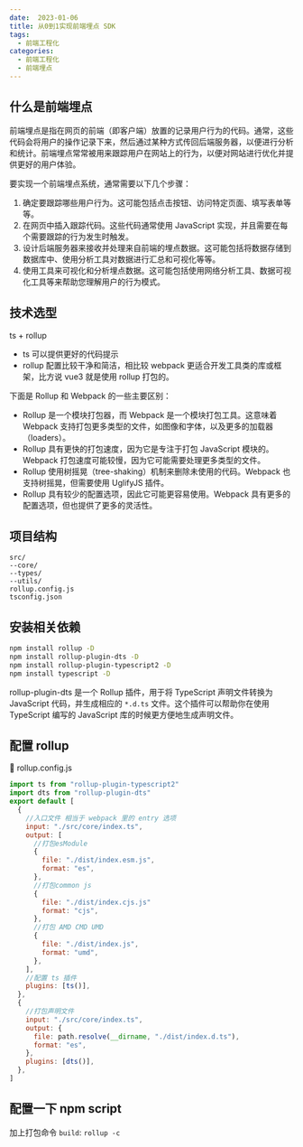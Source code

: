 ```yaml
---
date:  2023-01-06
title: 从0到1实现前端埋点 SDK
tags: 
  - 前端工程化
categories:
  - 前端工程化
  - 前端埋点
---
```


## 什么是前端埋点

前端埋点是指在网页的前端（即客户端）放置的记录用户行为的代码。通常，这些代码会将用户的操作记录下来，然后通过某种方式传回后端服务器，以便进行分析和统计。前端埋点常常被用来跟踪用户在网站上的行为，以便对网站进行优化并提供更好的用户体验。

要实现一个前端埋点系统，通常需要以下几个步骤：
1.  确定要跟踪哪些用户行为。这可能包括点击按钮、访问特定页面、填写表单等等。
2.  在网页中插入跟踪代码。这些代码通常使用 JavaScript 实现，并且需要在每个需要跟踪的行为发生时触发。
3.  设计后端服务器来接收并处理来自前端的埋点数据。这可能包括将数据存储到数据库中、使用分析工具对数据进行汇总和可视化等等。
4.  使用工具来可视化和分析埋点数据。这可能包括使用网络分析工具、数据可视化工具等来帮助您理解用户的行为模式。

## 技术选型

ts + rollup
- ts 可以提供更好的代码提示 
- rollup 配置比较干净和简洁，相比较 webpack 更适合开发工具类的库或框架，比方说 vue3 就是使用 rollup 打包的。

下面是 Rollup 和 Webpack 的一些主要区别：
-   Rollup 是一个模块打包器，而 Webpack 是一个模块打包工具。这意味着 Webpack 支持打包更多类型的文件，如图像和字体，以及更多的加载器（loaders）。
-   Rollup 具有更快的打包速度，因为它是专注于打包 JavaScript 模块的。Webpack 打包速度可能较慢，因为它可能需要处理更多类型的文件。
-   Rollup 使用树摇晃（tree-shaking）机制来删除未使用的代码。Webpack 也支持树摇晃，但需要使用 UglifyJS 插件。
-   Rollup 具有较少的配置选项，因此它可能更容易使用。Webpack 具有更多的配置选项，但也提供了更多的灵活性。

## 项目结构

```
src/
--core/
--types/
--utils/
rollup.config.js
tsconfig.json
```

## 安装相关依赖

```bash
npm install rollup -D
npm install rollup-plugin-dts -D
npm install rollup-plugin-typescript2 -D
npm install typescript -D
```
rollup-plugin-dts 是一个 Rollup 插件，用于将 TypeScript 声明文件转换为 JavaScript 代码，并生成相应的 `*.d.ts` 文件。这个插件可以帮助你在使用 TypeScript 编写的 JavaScript 库的时候更方便地生成声明文件。

## 配置 rollup 
📄 rollup.config.js
```js
import ts from "rollup-plugin-typescript2"
import dts from "rollup-plugin-dts"
export default [
  {
    //入口文件 相当于 webpack 里的 entry 选项
    input: "./src/core/index.ts",
    output: [
      //打包esModule
      {
        file: "./dist/index.esm.js",
        format: "es",
      },
      //打包common js
      {
        file: "./dist/index.cjs.js"
        format: "cjs",
      },
      //打包 AMD CMD UMD
      {
        file: "./dist/index.js",
        format: "umd",
      },
    ],
    //配置 ts 插件
    plugins: [ts()],
  },
  {
    //打包声明文件
    input: "./src/core/index.ts",
    output: {
      file: path.resolve(__dirname, "./dist/index.d.ts"),
      format: "es",
    },
    plugins: [dts()],
  },
]
```

## 配置一下 npm script

加上打包命令 `build`: `rollup -c`


